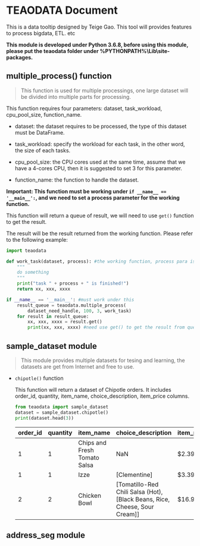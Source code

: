 # TEAODATA Document
This is a data tooltip designed by Teige Gao. This tool will provides features to process bigdata, ETL. etc

**This module is developed under Python 3.6.8, before using this module, please put the teaodata folder under %PYTHONPATH%\Lib\site-packages.**
## multiple_process() function

>This function is used for multiple processings, one large dataset will be divided into multiple parts for processing. 

This function requires four parameters: dataset, task_workload, cpu_pool_size, function_name.

- dataset: the dataset requires to be processed, the type of this dataset must be DataFrame.

- task_workload: specify the workload for each task, in the other word, the size of each tasks.

- cpu_pool_size: the CPU cores used at the same time, assume that we have a 4-cores CPU, then it is suggested to set 3 for this parameter.

- function_name: the function to handle the dataset.

**Important: This function must be working under `if __name__ == '__main__':`, and we need to set a process parameter for the working function.**
    
This function will return a queue of result, we will need to use ```get()``` function to get the result. 

The result will be the result returned from the working function. Please refer to the following example:

```python
import teaodata

def work_task(dataset, process): #the working function, process para is required
    """
    do something
    """
    print("task " + process + " is finished!")
    return xx, xxx, xxxx

if __name__ == '__main__': #must work under this
    result_queue = teaodata.multiple_process(
        dataset_need_handle, 100, 3, work_task)
    for result in result_queue:
        xx, xxx, xxxx = result.get()
        print(xx, xxx, xxxx) #need use get() to get the result from queue
```
## sample_dataset module

>This module provides multiple datasets for tesing and learning, the datasets are get from Internet and free to use.

- ```chipotle()``` function

    This function will return a dataset of Chipotle orders. It includes order_id, quantity, item_name, choice_description, item_price columns.

    ```python
    from teaodata import sample_dataset
    dataset = sample_dataset.chipotle()
    print(dataset.head(3))
    ```

    order_id | quantity | item_name | choice_description | item_price
    -|-|-|-|-
    1 | 1 | Chips and Fresh Tomato Salsa | NaN | $2.39
    1 | 1 | Izze | [Clementine] | $3.39
    2 | 2 | Chicken Bowl | [Tomatillo-Red Chili Salsa (Hot), [Black Beans, Rice, Cheese, Sour Cream]] | $16.98

        
## address_seg module

